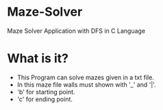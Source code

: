 # Maze-Solver
Maze Solver Application with DFS in C Language

# What is it?
- This Program can solve mazes given in a txt file.
- In this maze file walls must shown with '_' and '|'.
- 'b' for starting point.
- 'c' for ending point.
